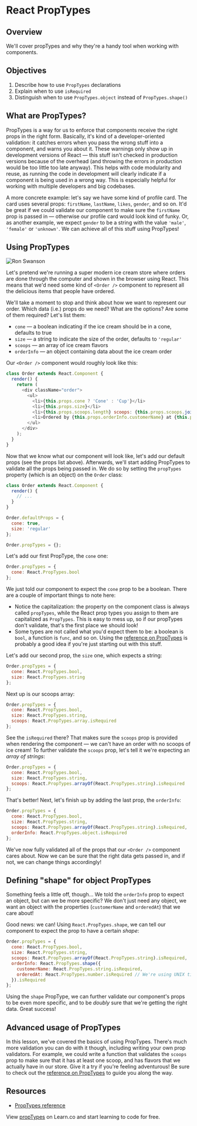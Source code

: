 # React PropTypes 

## Overview

We'll cover propTypes and why they're a handy tool when working with components.

## Objectives
1. Describe how to use `PropTypes` declarations
2. Explain when to use `isRequired`
3. Distinguish when to use `PropTypes.object` instead of `PropTypes.shape()`

## What are PropTypes?
PropTypes is a way for us to enforce that components receive the right props in the right form. Basically, it's kind of a developer-oriented validation: it catches errors when you pass the wrong stuff into a component, and warns you about it. These warnings only show up in development versions of React — this stuff isn't checked in production versions because of the overhead (and throwing the errors in production would be too little too late anyway). This helps with code modularity and reuse, as running the code in development will clearly indicate if a component is being used in a wrong way. This is especially helpful for working with multiple developers and big codebases.

A more concrete example: let's say we have some kind of profile card. The card uses several props: `firstName`, `lastName`, `likes`, `gender`, and so on. It'd be great if we could validate our component to make sure the `firstName` prop is passed in — otherwise our profile card would look kind of funky. Or, as another example, we expect `gender` to be a string with the value `'male'`, `'female'` or `'unknown'`. We can achieve all of this stuff using PropTypes!

## Using PropTypes
![Ron Swanson](https://media.giphy.com/media/TyjjBG7GNdFxS/giphy.gif)

Let's pretend we're running a super modern ice cream store where orders are done through the computer and shown in the browser using React. This means that we'd need some kind of `<Order />` component to represent all the delicious items that people have ordered.

We'll take a moment to stop and think about how we want to represent our order. Which data (i.e.) props do we need? What are the options? Are some of them required? Let's list them:

- `cone` — a boolean indicating if the ice cream should be in a cone, defaults to true
- `size` — a string to indicate the size of the order, defaults to `'regular'`
- `scoops` — an array of ice cream flavors
- `orderInfo` — an object containing data about the ice cream order

Our `<Order />` component would roughly look like this:

```js
class Order extends React.Component {
  render() {
    return (
      <div className="order">
        <ul>
          <li>{this.props.cone ? 'Cone' : 'Cup'}</li>
          <li>{this.props.size}</li>
          <li>{this.props.scoops.length} scoops: {this.props.scoops.join(', ')}</li>
          <li>Ordered by {this.props.orderInfo.customerName} at {this.props.orderInfo.orderedAt}.</li>
        </ul>
      </div>
    );
  }
}
```

Now that we know what our component will look like, let's add our default props (see the props list above). Afterwards, we'll start adding PropTypes to validate all the props being passed in. We do so by setting the `propTypes` property (which is an object) on the `Order` class:

```js
class Order extends React.Component {
  render() {
    // ...
  }
}

Order.defaultProps = {
  cone: true,
  size: 'regular'
};

Order.propTypes = {};
```

Let's add our first PropType, the `cone` one:

```js
Order.propTypes = {
  cone: React.PropTypes.bool
};
```

We just told our component to expect the `cone` prop to be a boolean. There are a couple of important things to note here:

- Notice the capitalization: the property on the component class is always called `propTypes`, while the React prop types you assign to them are capitalized as `PropTypes`. This is easy to mess up, so if our propTypes don't validate, that's the first place we should look!
- Some types are not called what you'd expect them to be: a boolean is `bool`, a function is `func`, and so on. Using the [reference on PropTypes](https://facebook.github.io/react/docs/reusable-components.html#prop-validation) is probably a good idea if you're just starting out with this stuff.

Let's add our second prop, the `size` one, which expects a string:

```js
Order.propTypes = {
  cone: React.PropTypes.bool,
  size: React.PropTypes.string
};
```

Next up is our scoops array:

```js
Order.propTypes = {
  cone: React.PropTypes.bool,
  size: React.PropTypes.string,
  scoops: React.PropTypes.array.isRequired
};
```

See the `isRequired` there? That makes sure the `scoops` prop is provided when rendering the component — we can't have an order with no scoops of ice cream! To further validate the `scoops` prop, let's tell it we're expecting an _array of strings_:

```js
Order.propTypes = {
  cone: React.PropTypes.bool,
  size: React.PropTypes.string,
  scoops: React.PropTypes.arrayOf(React.PropTypes.string).isRequired
};
```

That's better! Next, let's finish up by adding the last prop, the `orderInfo`:

```js
Order.propTypes = {
  cone: React.PropTypes.bool,
  size: React.PropTypes.string,
  scoops: React.PropTypes.arrayOf(React.PropTypes.string).isRequired,
  orderInfo: React.PropTypes.object.isRequired
};
```

We've now fully validated all of the props that our `<Order />` component cares about. Now we can be sure that the right data gets passed in, and if not, we can change things accordingly!

## Defining "shape" for object PropTypes
Something feels a little off, though... We told the `orderInfo` prop to expect an object, but can we be more specific? We don't just need any object, we want an object with the properties (`customerName` and `orderedAt`) that we care about!

Good news: we can! Using `React.PropTypes.shape`, we can tell our component to expect the prop to have a certain _shape_:

```js
Order.propTypes = {
  cone: React.PropTypes.bool,
  size: React.PropTypes.string,
  scoops: React.PropTypes.arrayOf(React.PropTypes.string).isRequired,
  orderInfo: React.PropTypes.shape({
    customerName: React.PropTypes.string.isRequired,
    orderedAt: React.PropTypes.number.isRequired // We're using UNIX timestamps here
  }).isRequired
};
```

Using the `shape` PropType, we can further validate our component's props to be even more specific, and to be _doubly_ sure that we're getting the right data. Great success!

## Advanced usage of PropTypes
In this lesson, we've covered the basics of using PropTypes. There's much more validation you can do with it though, including writing your own prop validators. For example, we could write a function that validates the `scoops` prop to make sure that it has at least one scoop, and has flavors that we actually have in our store. Give it a try if you're feeling adventurous! Be sure to check out the [reference on PropTypes](https://facebook.github.io/react/docs/reusable-components.html#prop-validation) to guide you along the way.

## Resources
- [PropTypes reference](https://facebook.github.io/react/docs/reusable-components.html#prop-validation)


<p class='util--hide'>View <a href='https://learn.co/lessons/react-prop-types'>propTypes</a> on Learn.co and start learning to code for free.</p>
